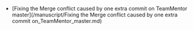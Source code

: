 * [Fixing the Merge conflict caused by one extra commit on TeamMentor master](/manuscript/Fixing the Merge conflict caused by one extra commit on_TeamMentor_master.md)
